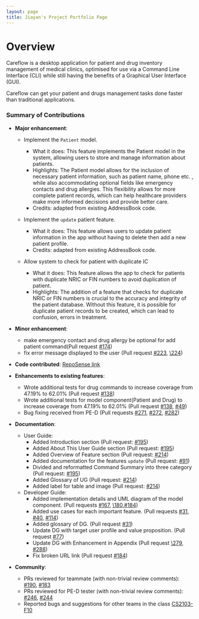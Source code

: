 ```yaml
---
layout: page
title: Jiayan's Project Portfolio Page
---
```


# Overview
Careflow is a desktop application for patient and drug inventory management of medical clinics, optimised for use via a Command Line Interface (CLI) while still having the benefits of a Graphical User Interface (GUI).

Careflow can get your patient and drugs management tasks done faster than traditional applications.

### Summary of Contributions

* **Major enhancement**:
    * Implement the `Patient` model.
      * What it does: This feature implements the Patient model in the system, allowing users to store and manage information about patients.
      * Highlights: The Patient model allows for the inclusion of necessary patient information, such as patient name, phone etc. , while also accommodating optional fields like emergency contacts and drug allergies. This flexibility allows for more complete patient records, which can help healthcare providers make more informed decisions and provide better care.
      * Credits: adapted from existing AddressBook code.

    * Implement the `update` patient feature.
      * What it does: This feature allows users to update patient information in the app without having to delete then add a new patient profile.
      * Credits: adapted from existing AddressBook code.

    * Allow system to check for patient with duplicate IC 
      * What it does: This feature allows the app to check for patients with duplicate NRIC or FIN numbers to avoid duplication of patient.
      * Highlights: The addition of a feature that checks for duplicate NRIC or FIN numbers is crucial to the accuracy and integrity of the patient database. Without this feature, it is possible for duplicate patient records to be created, which can lead to confusion, errors in treatment.
      
* **Minor enhancement**: 
    * make emergency contact and drug allergy be optional for add patient command(Pull request [\#174](https://github.com/AY2223S2-CS2103T-W09-3/tp/pull/174))
    * fix error message displayed to the user (Pull request [\#223](https://github.com/AY2223S2-CS2103T-W09-3/tp/pull/223), [\224](https://github.com/AY2223S2-CS2103T-W09-3/tp/pull/224))
  
* **Code contributed**: [RepoSense link](https://nus-cs2103-ay2223s2.github.io/tp-dashboard/?search=jiayan-lim&breakdown=true)

* **Enhancements to existing features**:
    * Wrote additional tests for drug commands to increase coverage from 47.19% to 62.01% (Pull request [\#138](https://github.com/AY2223S2-CS2103T-W09-3/tp/pull/138))
    * Wrote additional tests for model component(Patient and Drug) to increase coverage from 47.19% to 62.01% (Pull request [\#138](https://github.com/AY2223S2-CS2103T-W09-3/tp/pull/138), [\#49](https://github.com/AY2223S2-CS2103T-W09-3/tp/pull/49))
    * Bug fixing received from PE-D (Pull requests [\#271](https://github.com/AY2223S2-CS2103T-W09-3/tp/pull/271), [\#272](https://github.com/AY2223S2-CS2103T-W09-3/tp/pull/272), [\#282](https://github.com/AY2223S2-CS2103T-W09-3/tp/pull/282))

* **Documentation**:
    * User Guide:
        * Added Introduction section (Pull request: [\#195](https://github.com/AY2223S2-CS2103T-W09-3/tp/pull/195))
        * Added About This User Guide section (Pull request: [\#195](https://github.com/AY2223S2-CS2103T-W09-3/tp/pull/195))
        * Added Overview of Feature section (Pull request: [\#214](https://github.com/AY2223S2-CS2103T-W09-3/tp/pull/214))
        * Added documentation for the features `update` (Pull request: [\#91](https://github.com/AY2223S2-CS2103T-W09-3/tp/pull/91))
        * Divided and reformatted Command Summary into three category (Pull request: [\#195](https://github.com/AY2223S2-CS2103T-W09-3/tp/pull/195))
        * Added Glossary of UG (Pull request: [\#214](https://github.com/AY2223S2-CS2103T-W09-3/tp/pull/214))
        * Added label for table and image (Pull request: [\#214](https://github.com/AY2223S2-CS2103T-W09-3/tp/pull/214))
    * Developer Guide:
        * Added implementation details and UML diagram of the model component. (Pull requests [\#167](https://github.com/AY2223S2-CS2103T-W09-3/tp/pull/167), [\180](https://github.com/AY2223S2-CS2103T-W09-3/tp/pull/180),[\#184](https://github.com/AY2223S2-CS2103T-W09-3/tp/pull/184))
        * Added use cases for each important feature. (Pull requests [\#31](https://github.com/AY2223S2-CS2103T-W09-3/tp/pull/31), [\#40](https://github.com/AY2223S2-CS2103T-W09-3/tp/pull/40), [\#114](https://github.com/AY2223S2-CS2103T-W09-3/tp/pull/114))
        * Added glossary of DG. (Pull request [\#31](https://github.com/AY2223S2-CS2103T-W09-3/tp/pull/31))
        * Update DG with target user profile and value proposition. (Pull request [\#77](https://github.com/AY2223S2-CS2103T-W09-3/tp/pull/77))
        * Update DG with Enhancement in Appendix (Pull request [\279](https://github.com/AY2223S2-CS2103T-W09-3/tp/pull/279), [\#288](https://github.com/AY2223S2-CS2103T-W09-3/tp/pull/288))
        * Fix broken URL link (Pull request [\#184](https://github.com/AY2223S2-CS2103T-W09-3/tp/pull/184))
      
* **Community**:
    * PRs reviewed for teammate (with non-trivial review comments): [\#190](https://github.com/AY2223S2-CS2103T-W09-3/tp/pull/190#discussion_r1148819990), [\#183](https://github.com/AY2223S2-CS2103T-W09-3/tp/pull/183#discussion_r1149770358)
    * PRs reviewed for PE-D tester (with non-trivial review comments): [\#246](https://github.com/AY2223S2-CS2103T-W09-3/tp/issues/246#issuecomment-1498584781), [\#244](https://github.com/AY2223S2-CS2103T-W09-3/tp/issues/244#issuecomment-1498579241)
    * Reported bugs and suggestions for other teams in the class [CS2103-F10](https://github.com/Jiayan-Lim/ped/issues)